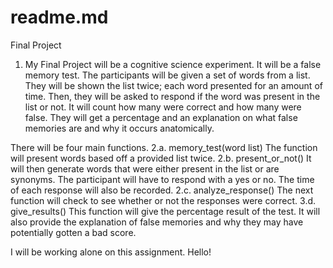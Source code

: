# readme.md
Final Project


1. My Final Project will be a cognitive science experiment. It will be a false memory test. The participants will be given a set of words from a list. They will be shown the list twice; each word presented for an amount of time. Then, they will be asked to respond if the word was present in the list or not. It will count how many were correct and how many were false. They will get a percentage and an explanation on what false memories are and why it occurs anatomically.

There will be four main functions. 
2.a. memory_test(word list) The function will present  words based off a provided list twice. 
2.b. present_or_not() It will then generate words that were either present in the list or are synonyms. The participant will have to respond with a yes or no. The time of each response will also be recorded. 
2.c. analyze_response() The next function will check to see whether or not the responses were correct. 
3.d. give_results() This function will give the percentage result of the test. It will also provide the explanation of false memories and why they may have potentially gotten a bad score. 

I will be working alone on this assignment. 
 Hello!